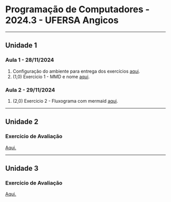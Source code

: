 # Programação de Computadores - 2024.3 - UFERSA Angicos

---

## Unidade 1

### Aula 1 - 28/11/2024

1. Configuração do ambiente para entrega dos exercícios [aqui](u1_aula1.md).
2. (1,0) Exercicio 1 - MMD e nome [aqui](u1_exercicio1.md).

### Aula 2 - 29/11/2024

1. (2,0) Exercicio 2 - Fluxograma com mermaid [aqui](u1_exercicio2.md).

---

## Unidade 2

### Exercício de Avaliação

[Aqui.](u2_exercicio1.md)


---

## Unidade 3

### Exercício de Avaliação

[Aqui.](u3_exercicio1.md)
